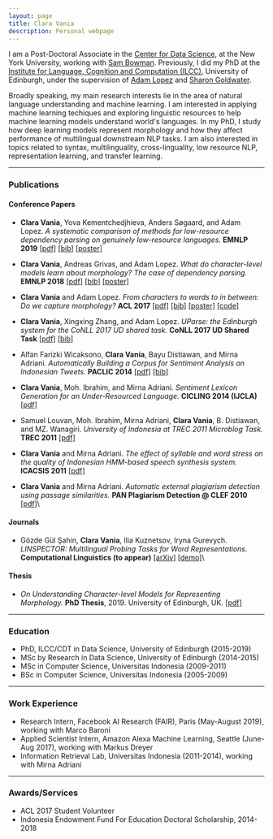 ```yaml
---
layout: page
title: Clara Vania
description: Personal webpage
---
```


I am a Post-Doctoral Associate in the [Center for Data Science](https://cds.nyu.edu), at the New York University, working with [Sam Bowman](https://www.nyu.edu/projects/bowman). Previously, I did my PhD at the [Institute for Language, Cognition and Computation (ILCC)](http://web.inf.ed.ac.uk/ilcc), University of Edinburgh, under the supervision of [Adam Lopez](http://alopez.github.io/) and [Sharon Goldwater](http://homepages.inf.ed.ac.uk/sgwater/). 

Broadly speaking, my main research interests lie in the area of natural language understanding and machine learning. I am interested in applying machine learning techiques and exploring linguistic resources to help machine learning models understand world's languages. In my PhD, I study how deep learning models represent morphology and how they affect performance of multilingual downstream NLP tasks. I am also interested in topics related to syntax, multilinguality, cross-linguality, low resource NLP, representation learning, and transfer learning.

---

### Publications

#### Conference Papers

- __Clara Vania__, Yova Kementchedjhieva, Anders Søgaard, and Adam Lopez. *A systematic comparison of methods for low-resource dependency parsing on genuinely low-resource languages.*  __EMNLP 2019__ [[pdf]](https://www.aclweb.org/anthology/D19-1102) [[bib]](https://www.aclweb.org/anthology/D19-1102.bib) [[poster]](assets/EMNLP2019poster.pdf)

- __Clara Vania__, Andreas Grivas, and Adam Lopez. *What do character-level models learn about morphology? The case of dependency parsing.*  __EMNLP 2018__ [[pdf]](http://aclweb.org/anthology/D18-1278) [[bib]](https://www.aclweb.org/anthology/D18-1278.bib) [[poster]](assets/EMNLP2018poster.pdf)

- __Clara Vania__ and Adam Lopez. *From characters to words to in between: Do we capture morphology?* __ACL 2017__ [[pdf]](http://www.aclweb.org/anthology/P17-1184) [[bib]](https://aclanthology.coli.uni-saarland.de/papers/P17-1184/p17-1184.bib) [[poster]](http://anthology.aclweb.org/attachments/P/P17/P17-1184.Poster.pdf) [[code]](https://github.com/claravania/subword-lstm-lm)

- __Clara Vania__, Xingxing Zhang, and Adam Lopez. *UParse: the Edinburgh system for the CoNLL 2017 UD shared task.* __CoNLL 2017 UD Shared Task__ [[pdf]](http://universaldependencies.org/conll17/proceedings/pdf/K17-3010.pdf) [[bib]](http://universaldependencies.org/conll17/proceedings/bib/K17-3010.bib) 

- Alfan Farizki Wicaksono, __Clara Vania__, Bayu Distiawan, and Mirna Adriani. *Automatically Building a Corpus for Sentiment Analysis on Indonesian Tweets.* __PACLIC 2014__ [[pdf]](http://www.aclweb.org/anthology/Y/Y14/Y14-1024.pdf) [[bib]](http://www.aclweb.org/anthology/Y/Y14/Y14-1024.bib)

- __Clara Vania__, Moh. Ibrahim, and Mirna Adriani. *Sentiment Lexicon Generation for an Under-Resourced Language.* __CICLING 2014 (IJCLA)__ [[pdf]](http://www.gelbukh.com/ijcla/2014-1/IJCLA-2014-1-Complete.pdf#page=59)

- Samuel Louvan, Moh. Ibrahim, Mirna Adriani, __Clara Vania__, B. Distiawan, and MZ. Wanagiri. *University of Indonesia at TREC 2011 Microblog Task.* __TREC 2011__ [[pdf]](http://trec.nist.gov/pubs/trec20/papers/FASILKOM.microblog.update.pdf)

- __Clara Vania__ and Mirna Adriani. *The effect of syllable and word stress on the quality of Indonesian HMM-based speech synthesis system.* __ICACSIS 2011__ [[pdf]](http://ieeexplore.ieee.org/abstract/document/6140797/)

- __Clara Vania__ and Mirna Adriani. *Automatic external plagiarism detection using passage similarities.* __PAN Plagiarism Detection @ CLEF 2010__ [[pdf]](http://ceur-ws.org/Vol-1176/CLEF2010wn-PAN-VaniaEt2010.pdf)\


#### Journals

- Gözde Gül Şahin, __Clara Vania__, Ilia Kuznetsov, Iryna Gurevych. *LINSPECTOR: Multilingual Probing Tasks for Word Representations.*  __Computational Linguistics (to appear)__ [[arXiv]](https://arxiv.org/abs/1903.09442) [[demo]](https://linspector.ukp.informatik.tu-darmstadt.de)\


#### Thesis

- *On Understanding Character-level Models for Representing Morphology.* __PhD Thesis__, 2019. University of Edinburgh, UK. [[pdf]](assets/clara_phd_thesis.pdf)

---

### Education

- PhD, ILCC/CDT in Data Science, University of Edinburgh (2015-2019)
- MSc by Research in Data Science, University of Edinburgh (2014-2015)
- MSc in Computer Science, Universitas Indonesia (2009-2011)
- BSc in Computer Science, Universitas Indonesia (2005-2009)

---

### Work Experience
- Research Intern, Facebook AI Research (FAIR), Paris (May-August 2019), working with Marco Baroni
- Applied Scientist Intern, Amazon Alexa Machine Learning, Seattle (June-Aug 2017), working with Markus Dreyer
- Information Retrieval Lab, Universitas Indonesia (2011-2014), working with Mirna Adriani

---

### Awards/Services
- ACL 2017 Student Volunteer
- Indonesia Endowment Fund For Education Doctoral Scholarship, 2014-2018








